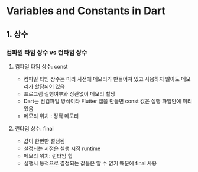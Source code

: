 # Variables and Constants in Dart

## 1. 상수

### 컴파일 타임 상수 vs 런타임 상수
1. 컴파일 타임 상수: const
    - 컴파일 타임 상수는 미리 사전에 메모리가 만들어져 있고 사용하지 않아도 메모리가 할당되어 있음
    - 프로그램 실행여부와 상관없이 메모리 할당
    - Dart는 선컴파일 방식이라 Flutter 앱을 만들면 const 값은 실행 파일안에 미리 있음
    - 메모리 위치 : 정적 메모리

2. 런타임 상수: final
    - 값이 한번만 설정됨
    - 설정되는 시점은 실행 시점 runtime
    - 메모리 위치: 런타임 힙
    - 실행시 동적으로 결정되는 값들은 알 수 없기 때문에 final 사용